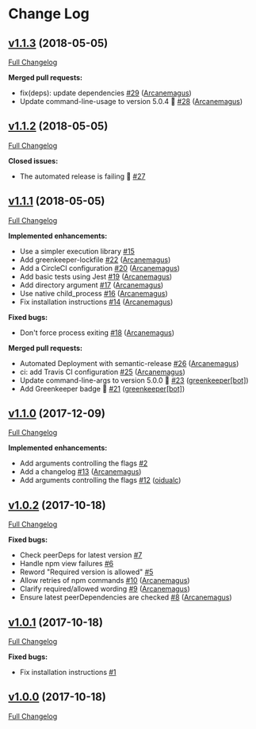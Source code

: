 # Change Log

## [v1.1.3](https://github.com/Arcanemagus/check-peer-deps/tree/v1.1.3) (2018-05-05)

[Full Changelog](https://github.com/Arcanemagus/check-peer-deps/compare/v1.1.2...v1.1.3)

**Merged pull requests:**

- fix\(deps\): update dependencies [\#29](https://github.com/Arcanemagus/check-peer-deps/pull/29) ([Arcanemagus](https://github.com/Arcanemagus))
- Update command-line-usage to version 5.0.4 🚀 [\#28](https://github.com/Arcanemagus/check-peer-deps/pull/28) ([Arcanemagus](https://github.com/Arcanemagus))

## [v1.1.2](https://github.com/Arcanemagus/check-peer-deps/tree/v1.1.2) (2018-05-05)

[Full Changelog](https://github.com/Arcanemagus/check-peer-deps/compare/v1.1.1...v1.1.2)

**Closed issues:**

- The automated release is failing 🚨 [\#27](https://github.com/Arcanemagus/check-peer-deps/issues/27)

## [v1.1.1](https://github.com/Arcanemagus/check-peer-deps/tree/v1.1.1) (2018-05-05)

[Full Changelog](https://github.com/Arcanemagus/check-peer-deps/compare/v1.1.0...v1.1.1)

**Implemented enhancements:**

- Use a simpler execution library [\#15](https://github.com/Arcanemagus/check-peer-deps/issues/15)
- Add greenkeeper-lockfile [\#22](https://github.com/Arcanemagus/check-peer-deps/pull/22) ([Arcanemagus](https://github.com/Arcanemagus))
- Add a CircleCI configuration [\#20](https://github.com/Arcanemagus/check-peer-deps/pull/20) ([Arcanemagus](https://github.com/Arcanemagus))
- Add basic tests using Jest [\#19](https://github.com/Arcanemagus/check-peer-deps/pull/19) ([Arcanemagus](https://github.com/Arcanemagus))
- Add directory argument [\#17](https://github.com/Arcanemagus/check-peer-deps/pull/17) ([Arcanemagus](https://github.com/Arcanemagus))
- Use native child\_process [\#16](https://github.com/Arcanemagus/check-peer-deps/pull/16) ([Arcanemagus](https://github.com/Arcanemagus))
- Fix installation instructions [\#14](https://github.com/Arcanemagus/check-peer-deps/pull/14) ([Arcanemagus](https://github.com/Arcanemagus))

**Fixed bugs:**

- Don't force process exiting [\#18](https://github.com/Arcanemagus/check-peer-deps/pull/18) ([Arcanemagus](https://github.com/Arcanemagus))

**Merged pull requests:**

- Automated Deployment with semantic-release [\#26](https://github.com/Arcanemagus/check-peer-deps/pull/26) ([Arcanemagus](https://github.com/Arcanemagus))
- ci: add Travis CI configuration [\#25](https://github.com/Arcanemagus/check-peer-deps/pull/25) ([Arcanemagus](https://github.com/Arcanemagus))
- Update command-line-args to version 5.0.0 🚀 [\#23](https://github.com/Arcanemagus/check-peer-deps/pull/23) ([greenkeeper[bot]](https://github.com/apps/greenkeeper))
- Add Greenkeeper badge 🌴 [\#21](https://github.com/Arcanemagus/check-peer-deps/pull/21) ([greenkeeper[bot]](https://github.com/apps/greenkeeper))

## [v1.1.0](https://github.com/Arcanemagus/check-peer-deps/tree/v1.1.0) (2017-12-09)

[Full Changelog](https://github.com/Arcanemagus/check-peer-deps/compare/v1.0.2...v1.1.0)

**Implemented enhancements:**

- Add arguments controlling the flags [\#2](https://github.com/Arcanemagus/check-peer-deps/issues/2)
- Add a changelog [\#13](https://github.com/Arcanemagus/check-peer-deps/pull/13) ([Arcanemagus](https://github.com/Arcanemagus))
- Add arguments controlling the flags [\#12](https://github.com/Arcanemagus/check-peer-deps/pull/12) ([oidualc](https://github.com/oidualc))

## [v1.0.2](https://github.com/Arcanemagus/check-peer-deps/tree/v1.0.2) (2017-10-18)

[Full Changelog](https://github.com/Arcanemagus/check-peer-deps/compare/v1.0.1...v1.0.2)

**Fixed bugs:**

- Check peerDeps for latest version [\#7](https://github.com/Arcanemagus/check-peer-deps/issues/7)
- Handle npm view failures [\#6](https://github.com/Arcanemagus/check-peer-deps/issues/6)
- Reword "Required version is allowed" [\#5](https://github.com/Arcanemagus/check-peer-deps/issues/5)
- Allow retries of npm commands [\#10](https://github.com/Arcanemagus/check-peer-deps/pull/10) ([Arcanemagus](https://github.com/Arcanemagus))
- Clarify required/allowed wording [\#9](https://github.com/Arcanemagus/check-peer-deps/pull/9) ([Arcanemagus](https://github.com/Arcanemagus))
- Ensure latest peerDependencies are checked [\#8](https://github.com/Arcanemagus/check-peer-deps/pull/8) ([Arcanemagus](https://github.com/Arcanemagus))

## [v1.0.1](https://github.com/Arcanemagus/check-peer-deps/tree/v1.0.1) (2017-10-18)

[Full Changelog](https://github.com/Arcanemagus/check-peer-deps/compare/v1.0.0...v1.0.1)

**Fixed bugs:**

- Fix installation instructions [\#1](https://github.com/Arcanemagus/check-peer-deps/issues/1)

## [v1.0.0](https://github.com/Arcanemagus/check-peer-deps/tree/v1.0.0) (2017-10-18)

[Full Changelog](https://github.com/Arcanemagus/check-peer-deps/compare/854989ea21211fa9329021046eba95f056237da0...v1.0.0)
